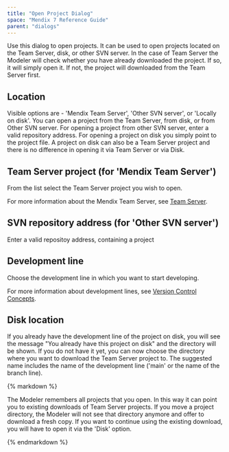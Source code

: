 ```yaml
---
title: "Open Project Dialog"
space: "Mendix 7 Reference Guide"
parent: "dialogs"
---
```

Use this dialog to open projects. It can be used to open projects located on the Team Server, disk, or other SVN server. In the case of Team Server the Modeler will check whether you have already downloaded the project. If so, it will simply open it. If not, the project will downloaded from the Team Server first.

## Location

Visible options are - 'Mendix Team Server', 'Other SVN server', or 'Locally on disk'. You can open a project from the Team Server, from disk, or from Other SVN server. For opening a project from other SVN server, enter a valid repository address. For opening a project on disk you simply point to the project file. A project on disk can also be a Team Server project and there is no difference in opening it via Team Server or via Disk.

## Team Server project (for 'Mendix Team Server')

From the list select the Team Server project you wish to open.

For more information about the Mendix Team Server, see [Team Server](team-server).

## SVN repository address (for 'Other SVN server')

Enter a valid repositoy address, containing a project

## Development line

Choose the development line in which you want to start developing.

For more information about development lines, see [Version Control Concepts](version-control-concepts).

## Disk location

If you already have the development line of the project on disk, you will see the message "You already have this project on disk" and the directory will be shown. If you do not have it yet, you can now choose the directory where you want to download the Team Server project to. The suggested name includes the name of the development line ('main' or the name of the branch line).

<div class="alert alert-warning">{% markdown %}

The Modeler remembers all projects that you open. In this way it can point you to existing downloads of Team Server projects. If you move a project directory, the Modeler will not see that directory anymore and offer to download a fresh copy. If you want to continue using the existing download, you will have to open it via the 'Disk' option.

{% endmarkdown %}</div>
